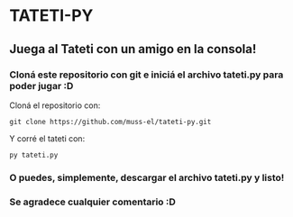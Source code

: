 # TATETI-PY
## Juega al Tateti con un amigo en la consola!
### Cloná este repositorio con git e iniciá el archivo tateti.py para poder jugar :D
Cloná el repositorio con:

    git clone https://github.com/muss-el/tateti-py.git

Y corré el tateti con:

    py tateti.py
### O puedes, simplemente, descargar el archivo tateti.py y listo!
### Se agradece cualquier comentario :D
